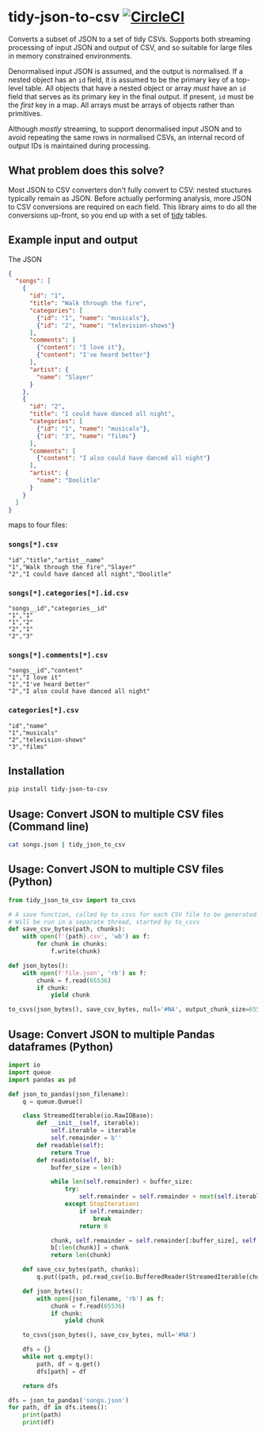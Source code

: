 # tidy-json-to-csv [![CircleCI](https://circleci.com/gh/uktrade/tidy-json-to-csv.svg?style=svg)](https://circleci.com/gh/uktrade/tidy-json-to-csv)

Converts a subset of JSON to a set of tidy CSVs. Supports both streaming processing of input JSON and output of CSV, and so suitable for large files in memory constrained environments.

Denormalised input JSON is assumed, and the output is normalised. If a nested object has an `id` field, it is assumed to be the primary key of a top-level table. All objects that have a nested object or array _must_ have an `id` field that serves as its primary key in the final output. If present, `id` must be the _first_ key in a map. All arrays must be arrays of objects rather than primitives.

Although _mostly_ streaming, to support denormalised input JSON and to avoid repeating the same rows in normalised CSVs, an internal record of output IDs is maintained during processing.


## What problem does this solve?

Most JSON to CSV converters don't fully convert to CSV: nested stuctures typically remain as JSON. Before actually performing analysis, more JSON to CSV conversions are required on each field. This library aims to do all the conversions up-front, so you end up with a set of [tidy](https://vita.had.co.nz/papers/tidy-data.pdf) tables.


## Example input and output

The JSON

```json
{
  "songs": [
    {
      "id": "1",
      "title": "Walk through the fire",
      "categories": [
        {"id": "1", "name": "musicals"},
        {"id": "2", "name": "television-shows"}
      ],
      "comments": [
        {"content": "I love it"},
        {"content": "I've heard better"}
      ],
      "artist": {
        "name": "Slayer"
      }
    },
    {
      "id": "2",
      "title": "I could have danced all night",
      "categories": [
        {"id": "1", "name": "musicals"},
        {"id": "3", "name": "films"}
      ],
      "comments": [
        {"content": "I also could have danced all night"}
      ],
      "artist": {
        "name": "Doolitle"
      }
    }
  ]
}
```

maps to four files:

### `songs[*].csv`

```csv
"id","title","artist__name"
"1","Walk through the fire","Slayer"
"2","I could have danced all night","Doolitle"
```

### `songs[*].categories[*].id.csv`

```csv
"songs__id","categories__id"
"1","1"
"1","2"
"2","1"
"2","3"
```

### `songs[*].comments[*].csv`

```csv
"songs__id","content"
"1","I love it"
"1","I've heard better"
"2","I also could have danced all night"
```

### `categories[*].csv`

```csv
"id","name"
"1","musicals"
"2","television-shows"
"3","films"
```


## Installation

```bash
pip install tidy-json-to-csv
```


## Usage: Convert JSON to multiple CSV files (Command line)

```bash
cat songs.json | tidy_json_to_csv
```


## Usage: Convert JSON to multiple CSV files (Python)

```python
from tidy_json_to_csv import to_csvs

# A save function, called by to_csvs for each CSV file to be generated.
# Will be run in a separate thread, started by to_csvs
def save_csv_bytes(path, chunks):
    with open(f'{path}.csv', 'wb') as f:
        for chunk in chunks:
            f.write(chunk)

def json_bytes():
    with open(f'file.json', 'rb') as f:
        chunk = f.read(65536)
        if chunk:
            yield chunk

to_csvs(json_bytes(), save_csv_bytes, null='#NA', output_chunk_size=65536)
```


## Usage: Convert JSON to multiple Pandas dataframes (Python)

```python
import io
import queue
import pandas as pd

def json_to_pandas(json_filename):
    q = queue.Queue()

    class StreamedIterable(io.RawIOBase):
        def __init__(self, iterable):
            self.iterable = iterable
            self.remainder = b''
        def readable(self):
            return True
        def readinto(self, b):
            buffer_size = len(b)

            while len(self.remainder) < buffer_size:
                try:
                    self.remainder = self.remainder + next(self.iterable)
                except StopIteration:
                    if self.remainder:
                        break
                    return 0

            chunk, self.remainder = self.remainder[:buffer_size], self.remainder[buffer_size:]
            b[:len(chunk)] = chunk
            return len(chunk)

    def save_csv_bytes(path, chunks):
        q.put((path, pd.read_csv(io.BufferedReader(StreamedIterable(chunks), buffer_size=65536), na_values=['#NA'])))

    def json_bytes():
        with open(json_filename, 'rb') as f:
            chunk = f.read(65536)
            if chunk:
                yield chunk

    to_csvs(json_bytes(), save_csv_bytes, null='#NA')

    dfs = {}
    while not q.empty():
        path, df = q.get()
        dfs[path] = df

    return dfs

dfs = json_to_pandas('songs.json')
for path, df in dfs.items():
    print(path)
    print(df)
```
